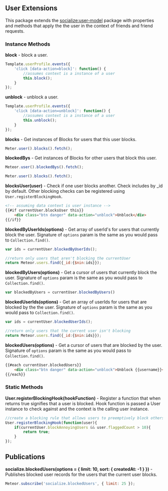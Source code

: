 ## User Extensions ##
This package extends the [socialize:user-model](https://github.com/copleykj/socialize-user-model) package with properties and methods that apply the the user in the context of friends and friend requests.

### Instance Methods ###

**block** - block a user.

```javascript
Template.userProfile.events({
    'click [data-action=block]': function() {
        //assumes context is a instance of a user
        this.block();
    }
});
```
**unblock** - unblock a user.

```javascript
Template.userProfile.events({
    'click [data-action=unblock]': function() {
        //assumes context is a instance of a user
        this.unblock();
    }
});
```
**blocks** - Get instances of Blocks for users that this user blocks.

```javascript
Meter.user().blocks().fetch();
```
**blockedBys** - Get instances of Blocks for other users that block this user.

```javascript
Meteor.user().blockedBys().fetch();
```

```javascript
Meter.user().blocks().fetch();
```
**blocksUser(user)** - Check if one user blocks another. Check includes by \_id by default. Other blocking checks can be registered using `User.registerBlockingHook`.

```html
<!-- assuming data context is user instance -->
{{#if currentUser.blocksUser this}}
    <div class="btn danger" data-action="unblock">Unblock</div>
{{/if}}
```

**blockedByUserIds(options)** - Get array of userId's for users that currently block the user. Signature of `options` param is the same as you would pass to `Collection.find()`.

```javascript
var ids = currentUser.blockedByUserIds();

//return only users that aren't blocking the currentUser
return Meteor.users.find({_id:{$nin:ids}});
```

**blockedByUsers(options)** - Get a cursor of users that currently block the user. Signature of `options` param is the same as you would pass to `Collection.find()`.

```javascript
var blockedByUsers = currentUser.blockedByUsers()
```

**blockedUserIds(options)** - Get an array of userIds for users that are blocked by the the user. Signature of `options` param is the same as you would pass to `Collection.find()`.

```javascript
var ids = currentUser.blockedUserIds();

//return only users that the current user isn't blocking
return Meteor.users.find({_id:{$nin:ids}});
```

**blockedUsers(options)** - Get a cursor of users that are blocked by the user. Signature of `options` param is the same as you would pass to `Collection.find()`.

```html
{{#each currentUser.blockedUsers}}
    <div class="btn danger" data-action="unblock">Unblock {{username}}</div>
{{/each}}
```

### Static Methods ###

**User.registerBlockingHook(hookFunction)** - Register a function that when returns true signifies that a user is blocked. Hook function is passed a User instance to check against and the context is the calling user instance.

```javascript
//create a blocking rule that allows users to preemptively block others that may be a nuisance
User.registerBlockingHook(function(user){
    if(currentUser.blockAnnoyingUsers && user.flaggedCount > 10){
        return true;
    }
});
```

## Publications ##

**socialize.blockedUsers(options = { limit: 10, sort: { createdAt: -1 } })** - Publishes blocked user records for the users that the current user blocks.

```javascript
Meteor.subscribe('socialize.blockedUsers', { limit: 25 });
```
